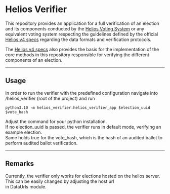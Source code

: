 # Helios Verifier

This repository provides an application for a full verification of an election and its components conducted by the 
[Helios Voting System](https://vote.heliosvoting.org/)
or any equivalent voting system respecting the guidelines defined by the official 
[Helios v4 specs](https://documentation.heliosvoting.org/verification-specs/helios-v4) regarding the data formats 
and verification protocols. <br>

The [Helios v4 specs](https://documentation.heliosvoting.org/verification-specs/helios-v4) also provides the basis for 
the implementation of the core methods in this repository responsible for verifying 
the different components of an election.

***

## Usage
In order to run the verifier with the predefined configuration navigate into /helios_verifier (root of the project) and run
```
python3.10 -m helios_verifier.helios_verifier_app $election_uuid $vote_hash
```
Adjust the command for your python installation. <br>
If no election_uuid is passed, the verifier runs in default mode, verifying an example election. <br>
Same holds true for the vote_hash, which is the hash of an audited ballot to perform audited ballot verification.

***

## Remarks 

Currently, the verifier only works for elections hosted on the helios server. This can be easily changed by adjusting the host url <br>
in DataUrls module.